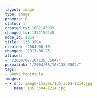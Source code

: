 ```yaml
---
layout: image
type: image
promote: 0
status: 1
created_ts: 1092143939
changed_ts: 1372159448
node_id: 1214
title: '135_3504'
created: '2004-08-10'
changed: '2013-06-25'
aliases:
- "/2004/08/10/135_3504/"
permalink: "/2004/08/10/135_3504/"
tags:
- Banks Peninsula
images:
- - src: image/images/135_3504-1214.jpg
    name: 135_3504-1214.jpg
---
```


